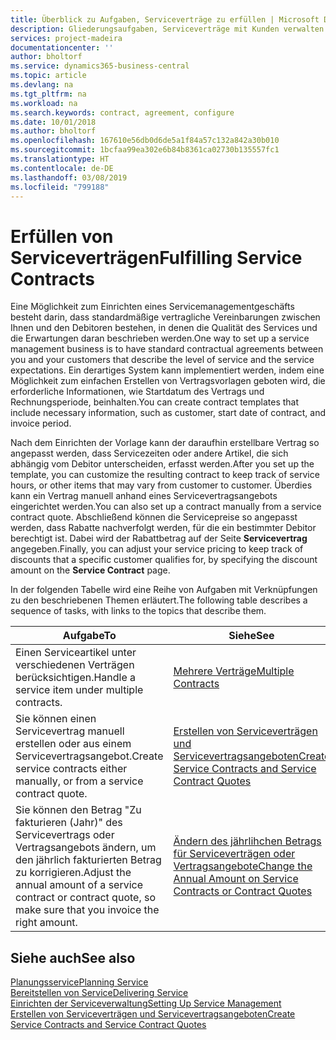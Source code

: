 ```yaml
---
title: Überblick zu Aufgaben, Serviceverträge zu erfüllen | Microsoft Docs
description: Gliederungsaufgaben, Serviceverträge mit Kunden verwalten.
services: project-madeira
documentationcenter: ''
author: bholtorf
ms.service: dynamics365-business-central
ms.topic: article
ms.devlang: na
ms.tgt_pltfrm: na
ms.workload: na
ms.search.keywords: contract, agreement, configure
ms.date: 10/01/2018
ms.author: bholtorf
ms.openlocfilehash: 167610e56db0d6de5a1f84a57c132a842a30b010
ms.sourcegitcommit: 1bcfaa99ea302e6b84b8361ca02730b135557fc1
ms.translationtype: HT
ms.contentlocale: de-DE
ms.lasthandoff: 03/08/2019
ms.locfileid: "799188"
---
```

# <a name="fulfilling-service-contracts"></a><span data-ttu-id="ed9de-103">Erfüllen von Serviceverträgen</span><span class="sxs-lookup"><span data-stu-id="ed9de-103">Fulfilling Service Contracts</span></span> 
<span data-ttu-id="ed9de-104">Eine Möglichkeit zum Einrichten eines Servicemanagementgeschäfts besteht darin, dass standardmäßige vertragliche Vereinbarungen zwischen Ihnen und den Debitoren bestehen, in denen die Qualität des Services und die Erwartungen daran beschrieben werden.</span><span class="sxs-lookup"><span data-stu-id="ed9de-104">One way to set up a service management business is to have standard contractual agreements between you and your customers that describe the level of service and the service expectations.</span></span> <span data-ttu-id="ed9de-105">Ein derartiges System kann implementiert werden, indem eine Möglichkeit zum einfachen Erstellen von Vertragsvorlagen geboten wird, die erforderliche Informationen, wie Startdatum des Vertrags und Rechnungsperiode, beinhalten.</span><span class="sxs-lookup"><span data-stu-id="ed9de-105">You can create contract templates that include necessary information, such as customer, start date of contract, and invoice period.</span></span>  
  
<span data-ttu-id="ed9de-106">Nach dem Einrichten der Vorlage kann der daraufhin erstellbare Vertrag so angepasst werden, dass Servicezeiten oder andere Artikel, die sich abhängig vom Debitor unterscheiden, erfasst werden.</span><span class="sxs-lookup"><span data-stu-id="ed9de-106">After you set up the template, you can customize the resulting contract to keep track of service hours, or other items that may vary from customer to customer.</span></span> <span data-ttu-id="ed9de-107">Überdies kann ein Vertrag manuell anhand eines Servicevertragsangebots eingerichtet werden.</span><span class="sxs-lookup"><span data-stu-id="ed9de-107">You can also set up a contract manually from a service contract quote.</span></span> <span data-ttu-id="ed9de-108">Abschließend können die Servicepreise so angepasst werden, dass Rabatte nachverfolgt werden, für die ein bestimmter Debitor berechtigt ist. Dabei wird der Rabattbetrag auf der Seite **Servicevertrag** angegeben.</span><span class="sxs-lookup"><span data-stu-id="ed9de-108">Finally, you can adjust your service pricing to keep track of discounts that a specific customer qualifies for, by specifying the discount amount on the **Service Contract** page.</span></span>  

<span data-ttu-id="ed9de-109">In der folgenden Tabelle wird eine Reihe von Aufgaben mit Verknüpfungen zu den beschriebenen Themen erläutert.</span><span class="sxs-lookup"><span data-stu-id="ed9de-109">The following table describes a sequence of tasks, with links to the topics that describe them.</span></span>   
  
|<span data-ttu-id="ed9de-110">**Aufgabe**</span><span class="sxs-lookup"><span data-stu-id="ed9de-110">**To**</span></span>|<span data-ttu-id="ed9de-111">**Siehe**</span><span class="sxs-lookup"><span data-stu-id="ed9de-111">**See**</span></span>|  
|------------|-------------|  
|<span data-ttu-id="ed9de-112">Einen Serviceartikel unter verschiedenen Verträgen berücksichtigen.</span><span class="sxs-lookup"><span data-stu-id="ed9de-112">Handle a service item under multiple contracts.</span></span> | [<span data-ttu-id="ed9de-113">Mehrere Verträge</span><span class="sxs-lookup"><span data-stu-id="ed9de-113">Multiple Contracts</span></span>](service-multiple-contracts.md)|  
|<span data-ttu-id="ed9de-114">Sie können einen Servicevertrag manuell erstellen oder aus einem Servicevertragsangebot.</span><span class="sxs-lookup"><span data-stu-id="ed9de-114">Create service contracts either manually, or from a service contract quote.</span></span>| [<span data-ttu-id="ed9de-115">Erstellen von Serviceverträgen und Servicevertragsangeboten</span><span class="sxs-lookup"><span data-stu-id="ed9de-115">Create Service Contracts and Service Contract Quotes</span></span>](service-how-to-create-service-contracts-and-service-contract-quotes.md)|
|<span data-ttu-id="ed9de-116">Sie können den Betrag "Zu fakturieren (Jahr)" des Servicevertrags oder Vertragsangebots ändern, um den jährlich fakturierten Betrag zu korrigieren.</span><span class="sxs-lookup"><span data-stu-id="ed9de-116">Adjust the annual amount of a service contract or contract quote, so make sure that you invoice the right amount.</span></span>|[<span data-ttu-id="ed9de-117">Ändern des jährlihchen Betrags für Serviceverträgen oder Vertragsangebote</span><span class="sxs-lookup"><span data-stu-id="ed9de-117">Change the Annual Amount on Service Contracts or Contract Quotes</span></span>](service-how-to-change-the-annual-amount-on-service-contracts-or-contract-quotes.md)|

## <a name="see-also"></a><span data-ttu-id="ed9de-118">Siehe auch</span><span class="sxs-lookup"><span data-stu-id="ed9de-118">See also</span></span>
[<span data-ttu-id="ed9de-119">Planungsservice</span><span class="sxs-lookup"><span data-stu-id="ed9de-119">Planning Service</span></span>](service-plan-service.md)  
[<span data-ttu-id="ed9de-120">Bereitstellen von Service</span><span class="sxs-lookup"><span data-stu-id="ed9de-120">Delivering Service</span></span>](service-deliver-service.md)  
[<span data-ttu-id="ed9de-121">Einrichten der Serviceverwaltung</span><span class="sxs-lookup"><span data-stu-id="ed9de-121">Setting Up Service Management</span></span>](service-setup-service.md)  
[<span data-ttu-id="ed9de-122">Erstellen von Serviceverträgen und Servicevertragsangeboten</span><span class="sxs-lookup"><span data-stu-id="ed9de-122">Create Service Contracts and Service Contract Quotes</span></span>](service-how-to-create-service-contracts-and-service-contract-quotes.md)  
